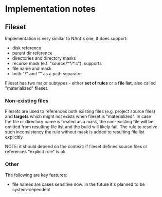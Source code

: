 ﻿# Implementation notes
## Fileset
Implementation is very similar to NAnt's one, it does support:

  * disk reference
  * parent dir reference
  * directories and directory masks
  * recurse mask (e.f. "source/**/*.c"), supports
  * file name and mask
  * both "/" and "\" as a path separator

Fileset has two major subtypes - either **set of rules** or a **file list**, also called "materialized" fileset.

### Non-existing files
Filesets are used to references both existing files (e.g. project source files) and **targets** which might not exists when fileset is "materialized". In case the file or directory name is treated as a mask, the non-existing file will be omitted from resulting file list and the build will likely fail.
The rule to resolve such inconsistency the rule without mask is added to resulting file list explicitly.

NOTE: it should depend on the context: if fileset defines source files or references "explicit rule" is ok.

### Other
The following are key features:

  * file names are cases sensitive now. In the future it's planned to be system-dependent
